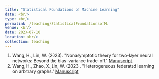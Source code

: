 ```yaml
---
title: "Statistical Foundations of Machine Learning"
date: <br/>
type: <br/>
permalink: /teaching/StatisticalFoundationsofML
venue: <br/>
date: 2023-07-10
location: <br/>
collection: teaching
---
```


1. Wang, H., Lin, W. (2023). "Nonasymptotic theory for two-layer neural networks: Beyond the bias–variance trade-off." [Manuscript](http://huiyuan-Wang.github.io/files/tradeoff.pdf).
2. Wang, H., Zhao, X.,Lin, W. (2023). "Heterogeneous federated learning on arbitrary graphs." [Manuscript](http://huiyuan-Wang.github.io/files/FedADMM.pdf).

